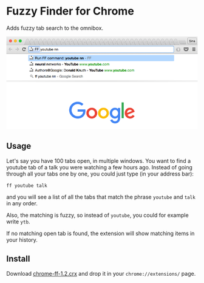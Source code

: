 # Fuzzy Finder for Chrome

Adds fuzzy tab search to the omnibox.

<p align="center"> <a href="#"><img src="screenshot-1.2.png"/></a> </p>

## Usage

Let's say you have 100 tabs open, in multiple windows.
You want to find a youtube tab of a talk you were watching a few hours ago.
Instead of going through all your tabs one by one, you could just type (in your address bar):

    ff youtube talk

and you will see a list of all the tabs that match the phrase `youtube` and `talk` in any order.

Also, the matching is fuzzy, so instead of `youtube`, you could for example write `ytb`.

If no matching open tab is found, the extension will show matching items in your history.

## Install

Download [chrome-ff-1.2.crx](https://github.com/siadat/chrome-ff/releases/download/1.2/chrome-ff-1.2.crx)
and drop it in your `chrome://extensions/` page.
